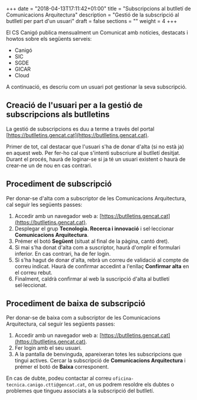 +++
date        = "2018-04-13T17:11:42+01:00"
title       = "Subscripcions al butlletí de Comunicacions Arquitectura"
description = "Gestió de la subscripció al butlletí per part d'un usuari"
draft           = false
sections = ""
weight          = 4
+++

El CS Canigó publica mensualment un Comunicat amb notícies, destacats i howtos sobre els següents serveis:

* Canigó
* SIC
* SGDE
* GICAR
* Cloud

A continuació, es descriu com un usuari pot gestionar la seva subscripció.

## Creació de l'usuari per a la gestió de subscripcions als butlletins

La gestió de subscripcions es duu a terme a través del portal [https://butlletins.gencat.cat](https://butlletins.gencat.cat).

Primer de tot, cal destacar que l'usuari s'ha de donar d'alta (si no està ja) en aquest web. Per fer-ho cal que s'intenti subscriure al butlletí desitjat. Durant el procés, haurà de loginar-se si ja té un usuari existent o haurà de crear-ne un de nou en cas contrari.

## Procediment de subscripció

Per donar-se d'alta com a subscriptor de les Comunicacions Arquitectura, cal seguir les següents passes:

1. Accedir amb un navegador web a: [https://butlletins.gencat.cat](https://butlletins.gencat.cat).
2. Desplegar el grup **Tecnologia. Recerca i innovació** i sel·leccionar **Comunicacions Arquitectura**.
3. Prémer el botó **Següent** (situat al final de la pàgina, cantó dret).
4. Si mai s'ha donat d'alta com a suscriptor, haurà d'omplir el formulari inferior. En cas contrari, ha de fer login.
5. Si s'ha hagut de donar d'alta, rebrà un correu de validació al compte de correu indicat. Haurà de confirmar accedint a l'enllaç **Confirmar alta** en el correu rebut.
6. Finalment, caldrà confirmar al web la suscripció d'alta al butlletí sel·leccionat.

## Procediment de baixa de subscripció

Per donar-se de baixa com a subscriptor de les Comunicacions Arquitectura, cal seguir les següents passes:

1. Accedir amb un navegador web a: [https://butlletins.gencat.cat](https://butlletins.gencat.cat).
2. Fer login amb el seu usuari.
3. A la pantalla de benvinguda, apareixeran totes les subscripcions que tingui actives. Cercar la subscripció de **Comunicacions Arquitectura** i prémer el botó de **Baixa** corresponent.

En cas de dubte, podeu contactar al correu `oficina-tecnica.canigo.ctti@gencat.cat`, on us podrem resoldre els dubtes o problemes que tingueu associats a la subscripció del butlletí.


